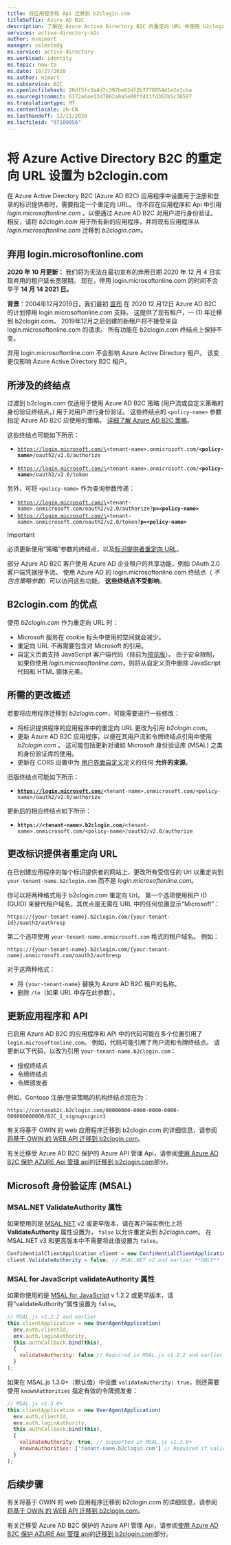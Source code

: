 ```yaml
---
title: 将应用程序和 Api 迁移到 b2clogin.com
titleSuffix: Azure AD B2C
description: 了解在 Azure Active Directory B2C 的重定向 URL 中使用 b2clogin.com。
services: active-directory-b2c
author: msmimart
manager: celestedg
ms.service: active-directory
ms.workload: identity
ms.topic: how-to
ms.date: 10/27/2020
ms.author: mimart
ms.subservice: B2C
ms.openlocfilehash: 20df5fc3a4d7c392be62df2b7778854d1e2e1cba
ms.sourcegitcommit: 6172a6ae13d7062a0a5e00ff411fd363b5c38597
ms.translationtype: MT
ms.contentlocale: zh-CN
ms.lasthandoff: 12/11/2020
ms.locfileid: "97109056"
---
```

# <a name="set-redirect-urls-to-b2clogincom-for-azure-active-directory-b2c"></a>将 Azure Active Directory B2C 的重定向 URL 设置为 b2clogin.com

在 Azure Active Directory B2C (Azure AD B2C) 应用程序中设置用于注册和登录的标识提供者时，需要指定一个重定向 URL。 你不应在应用程序和 Api 中引用 *login.microsoftonline.com* ，以便通过 Azure AD B2C 对用户进行身份验证。 相反，请将 *b2clogin.com* 用于所有新的应用程序，并将现有应用程序从 *login.microsoftonline.com* 迁移到 *b2clogin.com*。

## <a name="deprecation-of-loginmicrosoftonlinecom"></a>弃用 login.microsoftonline.com

**2020 年 10 月更新：** 我们将为无法在最初宣布的弃用日期 2020 年 12 月 4 日实现弃用的租户延长宽限期。 现在，停用 login.microsoftonline.com 的时间不会早于 **14 月 14 2021 日。**

**背景**：2004年12月2019日，我们最初 [宣布](https://azure.microsoft.com/updates/b2c-deprecate-msol/) 在 2020 12 月12日 Azure AD B2C 的计划停用 login.microsoftonline.com 支持。 这提供了现有租户，一 (1) 年迁移到 b2clogin.com。 2019年12月之后创建的新租户将不接受来自 login.microsoftonline.com 的请求。 所有功能在 b2clogin.com 终结点上保持不变。

弃用 login.microsoftonline.com 不会影响 Azure Active Directory 租户。 该变更仅影响 Azure Active Directory B2C 租户。

## <a name="what-endpoints-does-this-apply-to"></a>所涉及的终结点
过渡到 b2clogin.com 仅适用于使用 Azure AD B2C 策略 (用户流或自定义策略的身份验证终结点，) 用于对用户进行身份验证。 这些终结点的 `<policy-name>` 参数指定 Azure AD B2C 应使用的策略。 [详细了解 Azure AD B2C 策略](technical-overview.md#identity-experiences-user-flows-or-custom-policies)。 

这些终结点可能如下所示：
- <code>https://login.microsoft.com/\<tenant-name\>.onmicrosoft.com/<b>\<policy-name\></b>/oauth2/v2.0/authorize</code>

- <code>https://login.microsoft.com/\<tenant-name\>.onmicrosoft.com/<b>\<policy-name\></b>/oauth2/v2.0/token</code>

另外，可将 `<policy-name>` 作为查询参数传递：
- <code>https://login.microsoft.com/\<tenant-name\>.onmicrosoft.com/oauth2/v2.0/authorize?<b>p=\<policy-name\></b></code>
- <code>https://login.microsoft.com/\<tenant-name\>.onmicrosoft.com/oauth2/v2.0/token?<b>p=\<policy-name\></b></code>

> [!IMPORTANT]
> 必须更新使用“策略”参数的终结点，以及[标识提供者重定向 URL](#change-identity-provider-redirect-urls)。

部分 Azure AD B2C 客户使用 Azure AD 企业租户的共享功能，例如 OAuth 2.0 客户端凭据授予流。 使用 Azure AD 的 login.microsoftonline.com 终结点（ *不包含策略参数*）可以访问这些功能。 __这些终结点不受影响__。

## <a name="benefits-of-b2clogincom"></a>B2clogin.com 的优点

使用 *b2clogin.com* 作为重定向 URL 时：

* Microsoft 服务在 cookie 标头中使用的空间就会减少。
* 重定向 URL 不再需要包含对 Microsoft 的引用。
* 自定义页面支持 JavaScript 客户端代码（目前为[预览版](javascript-and-page-layout.md)）。 由于安全限制，如果你使用 *login.microsoftonline.com*，则将从自定义页中删除 JavaScript 代码和 HTML 窗体元素。

## <a name="overview-of-required-changes"></a>所需的更改概述

若要将应用程序迁移到 *b2clogin.com*，可能需要进行一些修改：

* 将标识提供程序的应用程序中的重定向 URL 更改为引用 *b2clogin.com*。
* 更新 Azure AD B2C 应用程序，以便在其用户流和令牌终结点引用中使用 *b2clogin.com* 。 这可能包括更新对诸如 Microsoft 身份验证库 (MSAL) 之类的身份验证库的使用。
* 更新在 CORS 设置中为 [用户界面自定义](customize-ui-with-html.md)定义的任何 **允许的来源**。

旧版终结点可能如下所示：
- <b><code>https://login.microsoft.com/</b>\<tenant-name\>.onmicrosoft.com/\<policy-name\>/oauth2/v2.0/authorize</code>

更新后的相应终结点如下所示：
- <code><b>https://\<tenant-name\>.b2clogin.com/</b>\<tenant-name\>.onmicrosoft.com/\<policy-name\>/oauth2/v2.0/authorize</code>


## <a name="change-identity-provider-redirect-urls"></a>更改标识提供者重定向 URL

在已创建应用程序的每个标识提供者的网站上，更改所有受信任的 Url 以重定向到 `your-tenant-name.b2clogin.com` 而不是 *login.microsoftonline.com*。

你可以将两种格式用于 b2clogin.com 重定向 Url。 第一个选项使用租户 ID (GUID) 来替代租户域名，其优点是无需在 URL 中的任何位置显示“Microsoft”：

```
https://{your-tenant-name}.b2clogin.com/{your-tenant-id}/oauth2/authresp
```

第二个选项使用 `your-tenant-name.onmicrosoft.com` 格式的租户域名。 例如：

```
https://{your-tenant-name}.b2clogin.com/{your-tenant-name}.onmicrosoft.com/oauth2/authresp
```

对于这两种格式：

* 将 `{your-tenant-name}` 替换为 Azure AD B2C 租户的名称。
* 删除 `/te`（如果 URL 中存在此参数）。

## <a name="update-your-applications-and-apis"></a>更新应用程序和 API

已启用 Azure AD B2C 的应用程序和 API 中的代码可能在多个位置引用了 `login.microsoftonline.com`。 例如，代码可能引用了用户流和令牌终结点。 请更新以下代码，以改为引用 `your-tenant-name.b2clogin.com`：

* 授权终结点
* 令牌终结点
* 令牌颁发者

例如，Contoso 注册/登录策略的机构终结点现在为：

```
https://contosob2c.b2clogin.com/00000000-0000-0000-0000-000000000000/B2C_1_signupsignin1
```

有关将基于 OWIN 的 web 应用程序迁移到 b2clogin.com 的详细信息，请参阅 [将基于 OWIN 的 WEB API 迁移到 b2clogin.com](multiple-token-endpoints.md)。

有关迁移受 Azure AD B2C 保护的 Azure API 管理 Api，请参阅[使用 Azure AD B2C 保护 AZURE Api 管理 api](secure-api-management.md)的[迁移到 b2clogin.com](secure-api-management.md#migrate-to-b2clogincom)部分。

## <a name="microsoft-authentication-library-msal"></a>Microsoft 身份验证库 (MSAL)

### <a name="msalnet-validateauthority-property"></a>MSAL.NET ValidateAuthority 属性

如果使用的是 [MSAL.NET][msal-dotnet] v2 或更早版本，请在客户端实例化上将 **ValidateAuthority** 属性设置为， `false` 以允许重定向到 *b2clogin.com*。 在 MSAL.NET v3 和更高版本中不需要将此值设置为 `false`。

```csharp
ConfidentialClientApplication client = new ConfidentialClientApplication(...); // Can also be PublicClientApplication
client.ValidateAuthority = false; // MSAL.NET v2 and earlier **ONLY**
```

### <a name="msal-for-javascript-validateauthority-property"></a>MSAL for JavaScript validateAuthority 属性

如果你使用的是 [MSAL for JavaScript][msal-js] v 1.2.2 或更早版本，请将“validateAuthority”属性设置为 `false`。

```JavaScript
// MSAL.js v1.2.2 and earlier
this.clientApplication = new UserAgentApplication(
  env.auth.clientId,
  env.auth.loginAuthority,
  this.authCallback.bind(this),
  {
    validateAuthority: false // Required in MSAL.js v1.2.2 and earlier **ONLY**
  }
);
```

如果在 MSAL.js 1.3.0+（默认值）中设置 `validateAuthority: true`，则还需要使用 `knownAuthorities` 指定有效的令牌颁发者：

```JavaScript
// MSAL.js v1.3.0+
this.clientApplication = new UserAgentApplication(
  env.auth.clientId,
  env.auth.loginAuthority,
  this.authCallback.bind(this),
  {
    validateAuthority: true, // Supported in MSAL.js v1.3.0+
    knownAuthorities: ['tenant-name.b2clogin.com'] // Required if validateAuthority: true
  }
);
```

## <a name="next-steps"></a>后续步骤

有关将基于 OWIN 的 web 应用程序迁移到 b2clogin.com 的详细信息，请参阅 [将基于 OWIN 的 WEB API 迁移到 b2clogin.com](multiple-token-endpoints.md)。

有关迁移受 Azure AD B2C 保护的 Azure API 管理 Api，请参阅[使用 Azure AD B2C 保护 AZURE Api 管理 api](secure-api-management.md)的[迁移到 b2clogin.com](secure-api-management.md#migrate-to-b2clogincom)部分。

<!-- LINKS - External -->
[msal-dotnet]: https://github.com/AzureAD/microsoft-authentication-library-for-dotnet
[msal-dotnet-b2c]: https://github.com/AzureAD/microsoft-authentication-library-for-dotnet/wiki/AAD-B2C-specifics
[msal-js]: https://github.com/AzureAD/microsoft-authentication-library-for-js
[msal-js-b2c]: ../active-directory/develop/msal-b2c-overview.md
